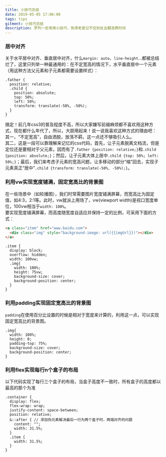 ```yaml
---
title: 小技巧总结
date: 2019-05-05 17:06:00
tags: tips
gitment: 小技巧总结
description: 罗列一些常用小技巧，免得老是记不住到处去翻浪费时间
---
```


### 居中对齐 ###
关于水平居中对齐、垂直居中对齐，什么`margin: auto`、`line-height`...都被总结烂了，这里只列举一种最通用的：在不定宽高的情况下，水平垂直居中一个元素（用这种方法父元素和子元素都需要设置样式）：
```less
.father {
  position: relative;
  .child {
    position: absolute;
    top: 50%;
    left: 50%;
    transform: translate(-50%, -50%);
  }
}
```
搞定！前几年css3的普及程度不高，所以大家嫌写前缀麻烦都不喜欢用这种方式，现在都什么年代了，所以，大胆用起来！说一说我喜欢这种方式的理由吧：   
其一，“不定宽高”，自由洒脱，放荡不羁，这一点还不够吸引人么。   
其二，这是一段可以靠理解来记忆的css代码，首先，让子元素脱离文档流，但是定位还是要相对于父元素，因而有了`.father {position: relative;}`和`.child {position: absolute;}`；然后，让子元素大体上居中`.child {top: 50%; left: 50%;}`；最后，我们来考虑子元素的宽高问题，让多移动的部分“缩”回去，实现子元素真正“居中”`.child {transform: translate(-50%, -50%);}`。

### 利用vw实现宽度铺满，固定宽高比的背景图 ###
在一些场景中（如轮播图），我们时常需要图片宽度铺满屏幕，而宽高比为固定值，如4:3，2:1等。此时，vw就派上用场了，vw(viewport width)是视口宽度单位，100vw相当于`width: 100%`。   
要实现宽度铺满屏幕，而高度随宽度自适应并保持一定的比例，可采用下面的方式：
```html
<a class="item" href="www.baidu.com">
  <div class="img" style="background-image: url({{imgUrl}})"></div>
</a>
```
```less
.item {
  display: block;
  overflow: hidden;
  width: 100vw;
  .img{
    width: 100%;
    height: 75vw;
    background-size: cover;
    background-position: center;
  }
}
```

### 利用padding实现固定宽高比的背景图 ###
`padding`在使用百分比设置的时候是相对于宽度来计算的，利用这一点，可以实现固定宽高比的背景图。
```less
.img{
  width: 100%;
  height: 0;
  padding-top: 75%;
  background-size: cover;
  background-position: center;
}
```

### 利用flex实现每行n个盒子的布局 ###
以下代码实现了每行三个盒子的布局，当盒子高度不一致时，所有盒子的高度都以最高的那个为准
```less
.container {
  display: flex;
  flex-wrap: wrap;
  justify-content: space-between;
  position: relative;
  &::after { // 添加伪元素解决最后一行为两个盒子时，两端对齐的问题
    content: "";
    width: 31.5%;
  }
  .item {
    width: 31.5%;
  }
}
```